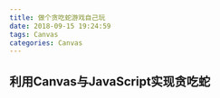 ```yaml
---
title: 做个贪吃蛇游戏自己玩
date: 2018-09-15 19:24:59
tags: Canvas 
categories: Canvas
---
```

## 利用Canvas与JavaScript实现贪吃蛇